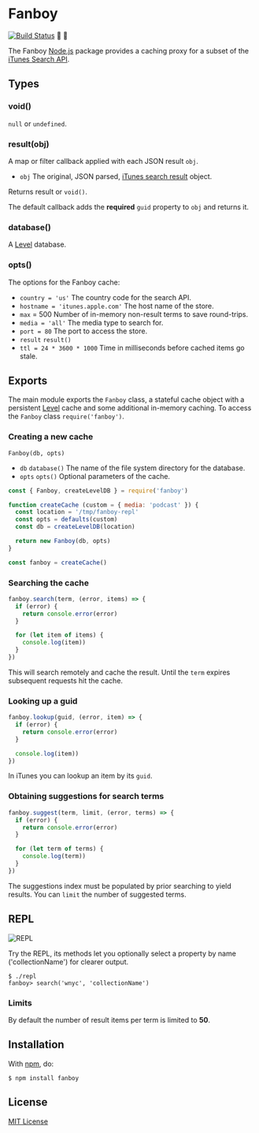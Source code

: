 # Fanboy

[![Build Status](https://secure.travis-ci.org/michaelnisi/fanboy.svg)](http://travis-ci.org/michaelnisi/fanboy) 💯 🐶

The Fanboy [Node.js](http://nodejs.org/) package provides a caching proxy for a subset of the [iTunes Search API](https://www.apple.com/itunes/affiliates/resources/documentation/itunes-store-web-service-search-api.html).

## Types

### void()

`null` or `undefined`.

### result(obj)

A map or filter callback applied with each JSON result `obj`.

- `obj` The original, JSON parsed, [iTunes search result](https://www.apple.com/itunes/affiliates/resources/documentation/itunes-store-web-service-search-api.html#understand) object.

Returns result or `void()`.

The default callback adds the **required** `guid` property to `obj` and returns it.

### database()

A [Level](https://github.com/Level/) database.

### opts()

The options for the Fanboy cache:

- `country = 'us'` The country code for the search API.
- `hostname = 'itunes.apple.com'` The host name of the store.
- `max` = 500 Number of in-memory non-result terms to save round-trips.
- `media = 'all'` The media type to search for.
- `port = 80` The port to access the store.
- `result` `result()`
- `ttl = 24 * 3600 * 1000` Time in milliseconds before cached items go stale.

## Exports

The main module exports the `Fanboy` class, a stateful cache object with a persistent [Level](https://github.com/Level/) cache and some additional in-memory caching. To access the `Fanboy` class `require('fanboy')`.

### Creating a new cache

`Fanboy(db, opts)`

- `db` `database()` The name of the file system directory for the database.
- `opts` `opts()` Optional parameters of the cache.

```js
const { Fanboy, createLevelDB } = require('fanboy')

function createCache (custom = { media: 'podcast' }) {
  const location = '/tmp/fanboy-repl'
  const opts = defaults(custom)
  const db = createLevelDB(location)

  return new Fanboy(db, opts)
}

const fanboy = createCache()
```

### Searching the cache

```js
fanboy.search(term, (error, items) => {
  if (error) {
    return console.error(error)
  }

  for (let item of items) {
    console.log(item))
  }
})
```

This will search remotely and cache the result. Until the `term` expires subsequent requests hit the cache.

### Looking up a guid

```js
fanboy.lookup(guid, (error, item) => {
  if (error) {
    return console.error(error)
  }

  console.log(item))
})
```

In iTunes you can lookup an item by its `guid`.

### Obtaining suggestions for search terms

```js
fanboy.suggest(term, limit, (error, terms) => {
  if (error) {
    return console.error(error)
  }

  for (let term of terms) {
    console.log(term))
  }
})
```

The suggestions index must be populated by prior searching to yield results. You can `limit` the number of suggested terms.

## REPL

![REPL](https://s3-eu-west-1.amazonaws.com/assets.codes.ink/fanboy/repl.png)

Try the REPL, its methods let you optionally select a property by name ('collectionName') for clearer output.

```
$ ./repl
fanboy> search('wnyc', 'collectionName')
```

### Limits

By default the number of result items per term is limited to **50**.

## Installation

With [npm](https://npmjs.org/package/fanboy), do:

```
$ npm install fanboy
```

## License

[MIT License](https://github.com/michaelnisi/fanboy/blob/master/LICENSE)
